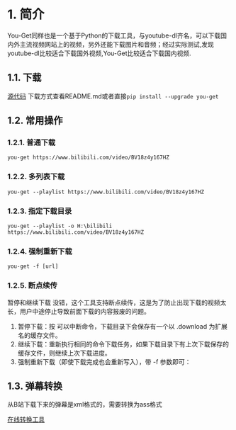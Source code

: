 # 1. 简介
You-Get同样也是一个基于Python的下载工具，与youtube-dl齐名，可以下载国内外主流视频网站上的视频，另外还能下载图片和音频；经过实际测试,发现youtube-dl比较适合下载国外视频,You-Get比较适合下载国内视频.

## 1.1. 下载
[源代码](https://github.com/soimort/you-get)
下载方式查看README.md或者直接`pip install --upgrade you-get`

## 1.2. 常用操作
### 1.2.1. 普通下载
```shell
you-get https://www.bilibili.com/video/BV18z4y167HZ
```
### 1.2.2. 多列表下载
```shell
you-get --playlist https://www.bilibili.com/video/BV18z4y167HZ
```

### 1.2.3. 指定下载目录
```shell
you-get --playlist -o H:\bilibili https://www.bilibili.com/video/BV18z4y167HZ
```

### 1.2.4. 强制重新下载
```shell
you-get -f [url]
```
### 1.2.5. 断点续传
暂停和继续下载
没错，这个工具支持断点续传，这是为了防止出现下载的视频太长，用户中途停止导致前面下载的内容报废的问题。

1. 暂停下载：按 可以中断命令，下载目录下会保存有一个以 .download 为扩展名的缓存文件。
2. 继续下载：重新执行相同的命令下载任务，如果下载目录下有上次下载保存的缓存文件，则继续上次下载进度。
3. 强制重新下载（即使下载完成也会重新写入），带 -f 参数即可：

## 1.3. 弹幕转换
从B站下载下来的弹幕是xml格式的，需要转换为ass格式

[在线转换工具](https://tiansh.github.io/us-danmaku/bilibili/)